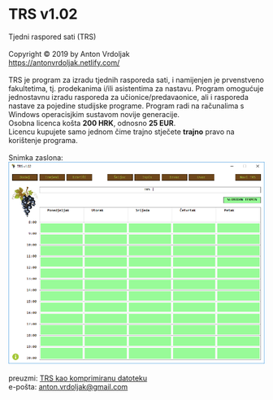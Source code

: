 # TRS v1.02
Tjedni raspored sati (TRS) <br />
<br />
Copyright © 2019 by Anton Vrdoljak <br />
https://antonvrdoljak.netlify.com/ <br />
<br />
TRS je program za izradu tjednih rasporeda sati, i namijenjen je prvenstveno fakultetima, tj. prodekanima i/ili asistentima za nastavu. Program omogućuje jednostavnu izradu rasporeda za učionice/predavaonice, ali i rasporeda nastave za pojedine studijske programe. Program radi na računalima s Windows operacisjkim sustavom novije generacije.<br />
Osobna licenca košta __200 HRK__, odnosno __25 EUR__. <br />
Licencu kupujete samo jednom čime trajno stječete __trajno__ pravo na korištenje programa.<br />
<br />
Snimka zaslona: <br />
![TRS](https://raw.githubusercontent.com/Vrda-GF/TRS/master/static/img/TRSmain.png)
<br />
<br />
preuzmi: [TRS kao komprimiranu datoteku](https://raw.githubusercontent.com/Vrda-GF/TRS/master/static/files/TRS.rar)<br />
e-pošta: anton.vrdoljak@gmail.com<br />
